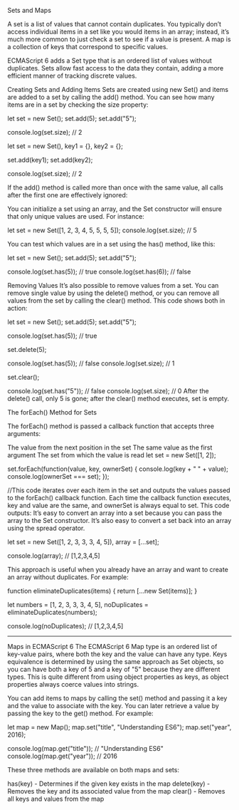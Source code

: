 Sets and Maps

A set is a list of values that cannot contain duplicates. You typically don’t access individual items in a set like you would items in an array; instead, it’s much more common to just check a set to see if a value is present. 
A map is a collection of keys that correspond to specific values. 

ECMAScript 6 adds a Set type that is an ordered list of values without duplicates. Sets allow fast access to the data they contain, adding a more efficient manner of tracking discrete values.

Creating Sets and Adding Items
Sets are created using new Set() and items are added to a set by calling the add() method. You can see how many items are in a set by checking the size property:

let set = new Set();
set.add(5);
set.add("5");

console.log(set.size);    // 2

let set = new Set(),
    key1 = {},
    key2 = {};

set.add(key1);
set.add(key2);

console.log(set.size);    // 2

If the add() method is called more than once with the same value, all calls after the first one are effectively ignored:

You can initialize a set using an array, and the Set constructor will ensure that only unique values are used. For instance:

let set = new Set([1, 2, 3, 4, 5, 5, 5, 5]);
console.log(set.size);    // 5

You can test which values are in a set using the has() method, like this:

let set = new Set();
set.add(5);
set.add("5");

console.log(set.has(5));    // true
console.log(set.has(6));    // false

Removing Values
It’s also possible to remove values from a set. You can remove single value by using the delete() method, or you can remove all values from the set by calling the clear() method. This code shows both in action:

let set = new Set();
set.add(5);
set.add("5");

console.log(set.has(5));    // true

set.delete(5);

console.log(set.has(5));    // false
console.log(set.size);      // 1

set.clear();

console.log(set.has("5"));  // false
console.log(set.size);      // 0
After the delete() call, only 5 is gone; after the clear() method executes, set is empty.

The forEach() Method for Sets

The forEach() method is passed a callback function that accepts three arguments:

The value from the next position in the set
The same value as the first argument
The set from which the value is read
let set = new Set([1, 2]);

set.forEach(function(value, key, ownerSet) {
    console.log(key + " " + value);
    console.log(ownerSet === set);
});

//This code iterates over each item in the set and outputs the values passed to the forEach() callback function. Each time the callback function executes, key and value are the same, and ownerSet is always equal to set. This code outputs:
It’s easy to convert an array into a set because you can pass the array to the Set constructor. It’s also easy to convert a set back into an array using the spread operator. 

let set = new Set([1, 2, 3, 3, 3, 4, 5]),
    array = [...set];

console.log(array);             // [1,2,3,4,5]

This approach is useful when you already have an array and want to create an array without duplicates. For example:

function eliminateDuplicates(items) {
    return [...new Set(items)];
}

let numbers = [1, 2, 3, 3, 3, 4, 5],
    noDuplicates = eliminateDuplicates(numbers);

console.log(noDuplicates);      // [1,2,3,4,5]


---------------------------
Maps in ECMAScript 6
The ECMAScript 6 Map type is an ordered list of key-value pairs, where both the key and the value can have any type. Keys equivalence is determined by using the same approach as Set objects, so you can have both a key of 5 and a key of "5" because they are different types. This is quite different from using object properties as keys, as object properties always coerce values into strings.

You can add items to maps by calling the set() method and passing it a key and the value to associate with the key. You can later retrieve a value by passing the key to the get() method. For example:

let map = new Map();
map.set("title", "Understanding ES6");
map.set("year", 2016);

console.log(map.get("title"));      // "Understanding ES6"
console.log(map.get("year"));       // 2016

These three methods are available on both maps and sets:

has(key) - Determines if the given key exists in the map
delete(key) - Removes the key and its associated value from the map
clear() - Removes all keys and values from the map